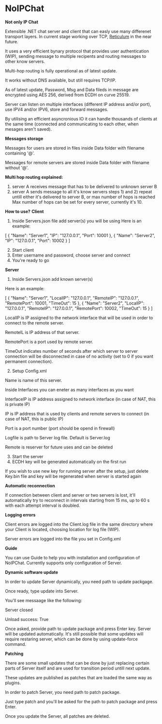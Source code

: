 # NoIPChat
**Not only IP Chat**

Extensible .NET chat server and client that can easly use many differenet transport layers. In current stage working over TCP, <a href="https://github.com/markqvist/Reticulum">Reticulum</a> in the near future.

It uses a very efficient bynary protocol that provides user authentication (WIP), sending message to multiple recipents and routing messages to other know servers.

Multi-hop routing is fully operational as of latest update.

It works without DNS available, but still requires TCP/IP.

As of latest update, Password, Msg and Data fileds in message are encrypted using AES 256, derived from ECDH on curve 25519.

Server can listen on multiple interfaces (different IP address and/or port), use IPV4 and/or IPV6, store and forward messages.

By utilising an efficient asyncronious IO it can handle thousands of clients at the same time (connected and communicating to each other, when mesages aren't saved).

**Messages storage**

Messages for users are stored in files inside Data folder with filename containing '@'.

Messages for remote servers are stored inside Data folder with filename without '@'.

**Multi hop routing explained:**
1) server A receives message that has to be delivered to unknown server B
2) server A sends message to all it's know servers
steps 1) and 2) repeat untill either it's delivered to server B, or max number of hops is reached
Max number of hops can be set for every server, currently it's 10.

**How to use?**
**Client**
1) Inside Servers.json file add server(s) you will be using
Here is an example:

[
  {
    "Name": "Server1",
    "IP": "127.0.0.1",
    "Port": 10001
  },
  {
    "Name": "Server2",
    "IP": "127.0.0.1",
    "Port": 10002
  }
]

2) Start client
3) Enter username and password, choose server and connect
4) You're ready to go

**Server**
1) Inside Servers.json add known server(s)

Here is an example:

[
  {
    "Name": "Server1",
    "LocalIP": "127.0.0.1",
    "RemoteIP": "127.0.0.1",
    "RemotePort": 10001,
    "TimeOut":  15
  },
  {
    "Name": "Server2",
    "LocalIP": "127.0.0.1",
    "RemoteIP": "127.0.0.1",
    "RemotePort": 10002,
    "TimeOut":  15
  }
]

LocalIP is IP assigned to the network interface that will be used in order to connect to the remote server.

RemoteIL is IP address of that server.

RemotePort is a port used by remote server.

TimeOut indicates number of seconds after which server to server connection will be disconnected in case of no activity (set to 0 if you want permanent connection).

2) Setup Config.xml

Name is name of this server.

Inside Interfaces you can eneter as many interfaces as you want

InterfaceIP is IP address assigned to network interface (in case of NAT, this is private IP)

IP is IP address that is used by clients and remote servers to connect (in case of NAT, this is public IP)

Port is a port number (port should be opend in firewall)

Logfile is path to Server log file. Default is Server.log

Remote is reserver for future uses and can be deleted

3) Start the server
4) ECDH key will be generated automatically on the first run

If you wish to use new key for running server after the setup, just delete Key.bin file and key will be regenerated when server is started again

**Automatic reconnection**

If connection between client and server or two servers is lost, it'll automatically try to reconnect in intervals starting from 15 ms, up to 60 s with each attempt interval is doubled.

**Logging errors**

Client errors are logged into the Client.log file in the same directory where your Client is located, choosing location for log file (WIP).

Server errors are logged into the file you set in Config.xml

**Guide**

You can use Guide to help you with installation and configuration of NoIPChat. Currently supports only configuration of Server.

**Dynamic software update**

In order to update Server dynamically, you need path to update packgage.

Once ready, type update into Server. 

You'll see messaage like the following:

Server closed

Unload success: True


Once asked, provide path to update package and press Enter key. Server will be updated automatically.
It's still possible that some updates will require restaring server, which can be done by using update-force command.

**Patching**

There are some small updates that can be done by just replacing certain parts of Server itself and are used for transition period untill next update.

These updates are published as patches that are loaded the same way as plugins.

In order to patch Server, you need path to patch package.

Just type patch and you'll be asked for the path to patch package and press Enter.

Once you update the Server, all patches are deleted.